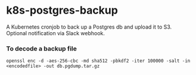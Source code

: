 # k8s-postgres-backup

A Kubernetes cronjob to back up a Postgres db and upload it to S3.  
Optional notification via Slack webhook.

### To decode a backup file

```
openssl enc -d -aes-256-cbc -md sha512 -pbkdf2 -iter 100000 -salt -in <encodedfile> -out db.pgdump.tar.gz
```
